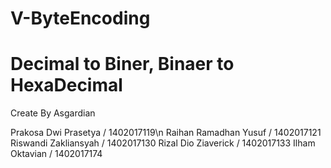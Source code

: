 # V-ByteEncoding
# Decimal to Biner, Binaer to HexaDecimal
Create By Asgardian

Prakosa Dwi Prasetya / 1402017119\n
Raihan Ramadhan Yusuf / 1402017121
Riswandi Zakliansyah / 1402017130
Rizal Dio Ziaverick / 1402017133
Ilham Oktavian / 1402017174
